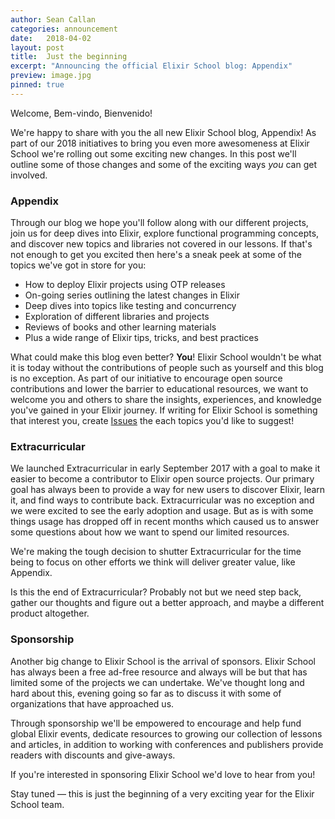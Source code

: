 ```yaml
---
author: Sean Callan
categories: announcement
date:   2018-04-02
layout: post
title:  Just the beginning
excerpt: "Announcing the official Elixir School blog: Appendix"
preview: image.jpg
pinned: true
---
```


Welcome, Bem-vindo, Bienvenido!

We're happy to share with you the all new Elixir School blog, Appendix!
As part of our 2018 initiatives to bring you even more awesomeness at Elixir School we're rolling out some exciting new changes.
In this post we'll outline some of those changes and some of the exciting ways _you_ can get involved.

### Appendix

Through our blog we hope you'll follow along with our different projects, join us for deep dives into Elixir, explore functional programming concepts, and discover new topics and libraries not covered in our lessons.
If that's not enough to get you excited then here's a sneak peek at some of the topics we've got in store for you:

+ How to deploy Elixir projects using OTP releases
+ On-going series outlining the latest changes in Elixir
+ Deep dives into topics like testing and concurrency
+ Exploration of different libraries and projects
+ Reviews of books and other learning materials
+ Plus a wide range of Elixir tips, tricks, and best practices

What could make this blog even better? __You__!
Elixir School wouldn't be what it is today without the contributions of people such as yourself and this blog is no exception.
As part of our initiative to encourage open source contributions and lower the barrier to educational resources, we want to welcome you and others to share the insights, experiences, and knowledge you've gained in your Elixir journey.
If writing for Elixir School is something that interest you, create [Issues](https://github.com/elixirschool/elixirschool/issues) the each topics you'd like to suggest!

### Extracurricular

We launched Extracurricular in early September 2017 with a goal to make it easier to become a contributor to Elixir open source projects.
Our primary goal has always been to provide a way for new users to discover Elixir, learn it, and find ways to contribute back.
Extracurricular was no exception and we were excited to see the early adoption and usage.  But as is with some things usage has dropped off in recent months which caused us to answer some questions about how we want to spend our limited resources.

We're making the tough decision to shutter Extracurricular for the time being to focus on other efforts we think will deliver greater value, like Appendix.

Is this the end of Extracurricular?
Probably not but we need step back, gather our thoughts and figure out a better approach, and maybe a different product altogether.

### Sponsorship

Another big change to Elixir School is the arrival of  sponsors.
Elixir School has always been a free ad-free resource and always will be but that has limited some of the projects we can undertake.
We've thought long and hard about this, evening going so far as to discuss it with some of organizations that have approached us.

Through sponsorship we'll be empowered to encourage and help fund global Elixir events, dedicate resources to growing our collection of lessons and articles, in addition to working with conferences and publishers provide readers with discounts and give-aways.

If you're interested in sponsoring Elixir School we'd love to hear from you!

Stay tuned — this is just the beginning of a very exciting year for the Elixir School team.
